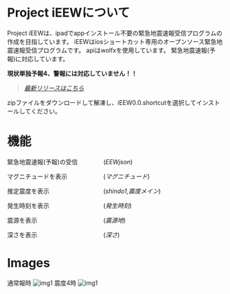 # Project iEEWについて
Project iEEWは、ipadでappインストール不要の緊急地震速報受信プログラムの作成を目指しています。
iEEWはiosショートカット専用のオープンソース緊急地震速報受信プログラムです。
apiはwolfxを使用しています。
緊急地震速報(予報)に対応しています。

**現状単独予報4、警報には対応していません！！**

>*[最新リリースはこちら](https://github.com/Ikaring45/ProjectiEEW/releases)*

zipファイルをダウンロードして解凍し、iEEW0.0.shortcutを選択してインストールしてください。

# 機能
緊急地震速報(予報)の受信　　 　　(*EEWjson*)

マグニチュードを表示　　　　　　(*マグニチュード*)

推定震度を表示　　　　　　　　　(*shindo1,震度メイン*)

発生時刻を表示　　　　　　　　　(*発生時刻*)

震源を表示　　　　　　　　　　　(*震源地*)

深さを表示　　　　　　　　　　　(*深さ*)
# Images
通常報時
![img1](https://github.com/Ikaring45/iEEW/blob/main/iEEWsindo3.jpg)
震度4時
![img1](https://github.com/Ikaring45/iEEW/blob/main/iEEWsindo4.jpg)
